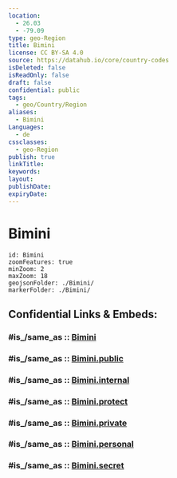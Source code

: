 ```yaml
---
location:
  - 26.03
  - -79.09
type: geo-Region
title: Bimini
license: CC BY-SA 4.0
source: https://datahub.io/core/country-codes
isDeleted: false
isReadOnly: false
draft: false
confidential: public
tags:
  - geo/Country/Region
aliases:
  - Bimini
Languages:
  - de
cssclasses:
  - geo-Region
publish: true
linkTitle:
keywords:
layout:
publishDate:
expiryDate:
---
```


# Bimini

```leaflet
id: Bimini
zoomFeatures: true 
minZoom: 2 
maxZoom: 18
geojsonFolder: ./Bimini/
markerFolder: ./Bimini/
```


## Confidential Links & Embeds: 

### #is_/same_as :: [Bimini](/_Standards/Earth/Continent/America~Caribbean/Bahamas/Districts~Bahamas/Bimini.md) 

### #is_/same_as :: [Bimini.public](/_public/Earth/Continent/America~Caribbean/Bahamas/Districts~Bahamas/Bimini.public.md) 

### #is_/same_as :: [Bimini.internal](/_internal/Earth/Continent/America~Caribbean/Bahamas/Districts~Bahamas/Bimini.internal.md) 

### #is_/same_as :: [Bimini.protect](/_protect/Earth/Continent/America~Caribbean/Bahamas/Districts~Bahamas/Bimini.protect.md) 

### #is_/same_as :: [Bimini.private](/_private/Earth/Continent/America~Caribbean/Bahamas/Districts~Bahamas/Bimini.private.md) 

### #is_/same_as :: [Bimini.personal](/_personal/Earth/Continent/America~Caribbean/Bahamas/Districts~Bahamas/Bimini.personal.md) 

### #is_/same_as :: [Bimini.secret](/_secret/Earth/Continent/America~Caribbean/Bahamas/Districts~Bahamas/Bimini.secret.md)

